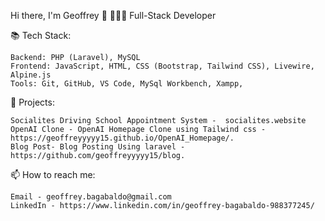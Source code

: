Hi there, I'm Geoffrey 👋
👨🏻‍💻 Full-Stack Developer 


📚 Tech Stack:

    Backend: PHP (Laravel), MySQL
    Frontend: JavaScript, HTML, CSS (Bootstrap, Tailwind CSS), Livewire, Alpine.js
    Tools: Git, GitHub, VS Code, MySql Workbench, Xampp, 

🔭 Projects:

    Socialites Driving School Appointment System -  socialites.website
    OpenAI Clone - OpenAI Homepage Clone using Tailwind css - https://geoffreyyyyy15.github.io/OpenAI_Homepage/.
    Blog Post- Blog Posting Using laravel - https://github.com/geoffreyyyyy15/blog.

📫 How to reach me:

    Email - geoffrey.bagabaldo@gmail.com
    LinkedIn - https://www.linkedin.com/in/geoffrey-bagabaldo-988377245/
    

<!-- 📊 GitHub Stats: -->


<!-- <img src="https://github-readme-stats.vercel.app/api/top-langs/?username=geoffreyyyyy15&amp;layout=compact&amp;theme=radical" alt="Top Langs"> -->
